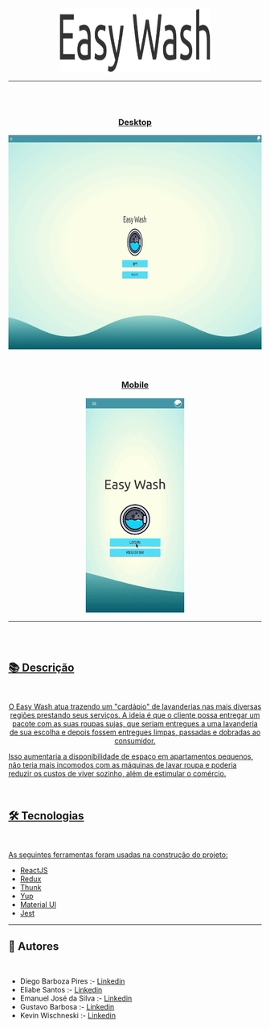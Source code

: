 <a href="https://easy-wash-server.herokuapp.com/"> 

<div align="center">
<img src="/imagemreadme/titulo.svg" alt="titulo" width="300" height="127"></img>
</div>
<hr>
<br>
<br>


<div align="center">
<h3 align="center">Desktop</h3>
<img src="/imagemreadme/Desktop.gif" alt="demo-desktop" width="700" height="425"></img>
</div>
<br>
<br>

<div align="center">
<h3 align="center">Mobile</h3>
<img src="/imagemreadme/Mobile.gif" alt="demo-mobile" height="425"></img>
</div>


------------


<br>
<br>

## 📚 Descrição ##
<br>
<p align="center">
O Easy Wash atua trazendo um "cardápio" de lavanderias nas mais diversas regiões prestando seus serviços. A ideia é que o cliente possa entregar um pacote com as suas roupas sujas, que seriam entregues a uma lavanderia de sua escolha e depois fossem entregues limpas, passadas e dobradas ao consumidor.
</p>
<p>
  Isso aumentaria a disponibilidade de espaço em apartamentos pequenos, não teria mais incomodos com as máquinas de lavar roupa e poderia reduzir os custos de viver sozinho, além de estimular o comércio.
</p>
<br>
<h2> 🛠 Tecnologias </h2>
<br>

As seguintes ferramentas foram usadas na construção do projeto:
<br>

- [ReactJS](https://pt-br.reactjs.org)
- [Redux](https://redux.js.org/)
- [Thunk](https://github.com/reduxjs/redux-thunk)
- [Yup](https://github.com/jquense/yup)
- [Material UI](https://material-ui.com/pt/)
- [Jest](https://www.typescriptlang.org)

------------

## 📌 Autores ##
<br>

- Diego Barboza Pires :- [Linkedin](https://www.linkedin.com/in/diego-barboza-pires-confianca/)
- Eliabe Santos  :- [Linkedin](https://www.linkedin.com/in/eliabe-santos/)
- Emanuel José da Silva :- [Linkedin](https://www.linkedin.com/in/emanueljose/)
- Gustavo Barbosa  :- [Linkedin](https://www.linkedin.com/in/gustavo-barbosa-7953066b/)
- Kevin Wischneski :- [Linkedin](https://www.linkedin.com/in/kevin-wischneski/)

